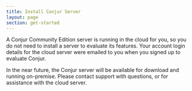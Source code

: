 ```yaml
---
title: Install Conjur Server
layout: page
section: get-started
---
```


A Conjur Community Edition server is running in the cloud for you, so you do not need to install a server to evaluate its features.
Your account login details for the cloud server were emailed to you when you signed up to evaluate Conjur.

In the near future, the Conjur server will be available for download and running on-premise. Please contact support with questions, or for assistance with the cloud server.
